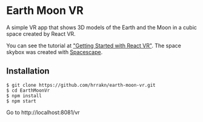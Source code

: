 # Earth Moon VR
A simple VR app that shows 3D models of the Earth and the Moon in a cubic space created by React VR.

You can see the tutorial at ["Getting Started with React VR"](https://www.pluralsight.com/guides/getting-started-with-react-vr).
The space skybox was created with [Spacescape](http://alexcpeterson.com/spacescape/).

## Installation
``` 
$ git clone https://github.com/hrrakn/earth-moon-vr.git
$ cd EarthMoonVr
$ npm install
$ npm start
```
Go to http://localhost:8081/vr 
